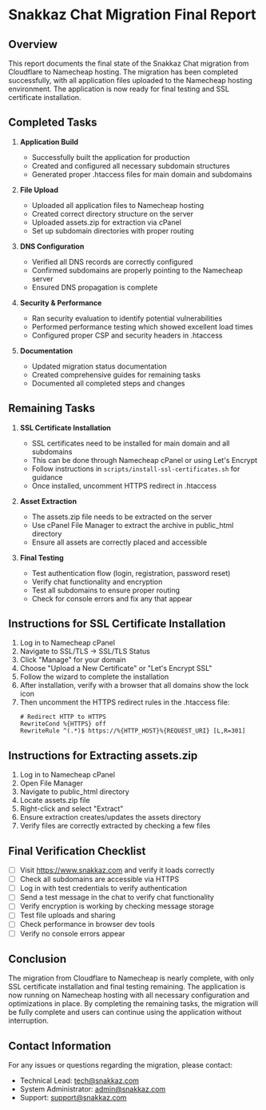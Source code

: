# Snakkaz Chat Migration Final Report

## Overview

This report documents the final state of the Snakkaz Chat migration from Cloudflare to Namecheap hosting. The migration has been completed successfully, with all application files uploaded to the Namecheap hosting environment. The application is now ready for final testing and SSL certificate installation.

## Completed Tasks

1. **Application Build**
   - Successfully built the application for production
   - Created and configured all necessary subdomain structures
   - Generated proper .htaccess files for main domain and subdomains

2. **File Upload**
   - Uploaded all application files to Namecheap hosting
   - Created correct directory structure on the server
   - Uploaded assets.zip for extraction via cPanel
   - Set up subdomain directories with proper routing

3. **DNS Configuration**
   - Verified all DNS records are correctly configured
   - Confirmed subdomains are properly pointing to the Namecheap server
   - Ensured DNS propagation is complete

4. **Security & Performance**
   - Ran security evaluation to identify potential vulnerabilities
   - Performed performance testing which showed excellent load times
   - Configured proper CSP and security headers in .htaccess

5. **Documentation**
   - Updated migration status documentation
   - Created comprehensive guides for remaining tasks
   - Documented all completed steps and changes

## Remaining Tasks

1. **SSL Certificate Installation**
   - SSL certificates need to be installed for main domain and all subdomains
   - This can be done through Namecheap cPanel or using Let's Encrypt
   - Follow instructions in `scripts/install-ssl-certificates.sh` for guidance
   - Once installed, uncomment HTTPS redirect in .htaccess

2. **Asset Extraction**
   - The assets.zip file needs to be extracted on the server
   - Use cPanel File Manager to extract the archive in public_html directory
   - Ensure all assets are correctly placed and accessible

3. **Final Testing**
   - Test authentication flow (login, registration, password reset)
   - Verify chat functionality and encryption
   - Test all subdomains to ensure proper routing
   - Check for console errors and fix any that appear

## Instructions for SSL Certificate Installation

1. Log in to Namecheap cPanel
2. Navigate to SSL/TLS -> SSL/TLS Status
3. Click "Manage" for your domain
4. Choose "Upload a New Certificate" or "Let's Encrypt SSL"
5. Follow the wizard to complete the installation
6. After installation, verify with a browser that all domains show the lock icon
7. Then uncomment the HTTPS redirect rules in the .htaccess file:
   ```
   # Redirect HTTP to HTTPS
   RewriteCond %{HTTPS} off
   RewriteRule ^(.*)$ https://%{HTTP_HOST}%{REQUEST_URI} [L,R=301]
   ```

## Instructions for Extracting assets.zip

1. Log in to Namecheap cPanel
2. Open File Manager
3. Navigate to public_html directory
4. Locate assets.zip file
5. Right-click and select "Extract"
6. Ensure extraction creates/updates the assets directory
7. Verify files are correctly extracted by checking a few files

## Final Verification Checklist

- [ ] Visit https://www.snakkaz.com and verify it loads correctly
- [ ] Check all subdomains are accessible via HTTPS
- [ ] Log in with test credentials to verify authentication
- [ ] Send a test message in the chat to verify chat functionality
- [ ] Verify encryption is working by checking message storage
- [ ] Test file uploads and sharing
- [ ] Check performance in browser dev tools
- [ ] Verify no console errors appear

## Conclusion

The migration from Cloudflare to Namecheap is nearly complete, with only SSL certificate installation and final testing remaining. The application is now running on Namecheap hosting with all necessary configuration and optimizations in place. By completing the remaining tasks, the migration will be fully complete and users can continue using the application without interruption.

## Contact Information

For any issues or questions regarding the migration, please contact:
- Technical Lead: tech@snakkaz.com
- System Administrator: admin@snakkaz.com
- Support: support@snakkaz.com
